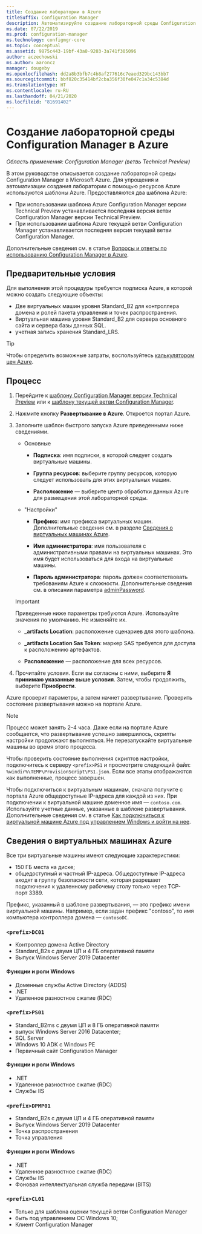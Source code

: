 ```yaml
---
title: Создание лаборатории в Azure
titleSuffix: Configuration Manager
description: Автоматизируйте создание лабораторной среды Configuration Manager версии Technical Preview или лабораторной среды для оценки текущей ветви с помощью шаблонов Azure
ms.date: 07/22/2019
ms.prod: configuration-manager
ms.technology: configmgr-core
ms.topic: conceptual
ms.assetid: 9875c443-19bf-43a0-9203-3a741f305096
author: aczechowski
ms.author: aaroncz
manager: dougeby
ms.openlocfilehash: dd2a8b3bfb7c4b8af277616c7eaed329bc143bb7
ms.sourcegitcommit: bbf820c35414bf2cba356f30fe047c1a34c5384d
ms.translationtype: HT
ms.contentlocale: ru-RU
ms.lasthandoff: 04/21/2020
ms.locfileid: "81691402"
---
```

# <a name="create-a-configuration-manager-lab-in-azure"></a>Создание лабораторной среды Configuration Manager в Azure

*Область применения: Configuration Manager (ветвь Technical Preview)*

<!--3556017-->

В этом руководстве описывается создание лабораторной среды Configuration Manager в Microsoft Azure. Для упрощения и автоматизации создания лаборатории с помощью ресурсов Azure используются шаблоны Azure. Предоставляются два шаблона Azure: 

- При использовании шаблона Azure Configuration Manager версии Technical Preview устанавливается последняя версия ветви Configuration Manager версии Technical Preview.
- При использовании шаблона Azure текущей ветви Configuration Manager устанавливается последняя версия текущей ветви Configuration Manager. 

Дополнительные сведения см. в статье [Вопросы и ответы по использованию Configuration Manager в Azure](../understand/configuration-manager-on-azure.md).



## <a name="prerequisites"></a>Предварительные условия

Для выполнения этой процедуры требуется подписка Azure, в которой можно создать следующие объекты: 
- Две виртуальных машин уровня Standard_B2 для контроллера домена и ролей пакета управления и точек распространения.
- Виртуальная машина уровня Standard_B2 для сервера основного сайта и сервера базы данных SQL.
- учетная запись хранения Standard_LRS.

> [!Tip]  
> Чтобы определить возможные затраты, воспользуйтесь [калькулятором цен Azure](https://azure.microsoft.com/pricing/calculator/).  



## <a name="process"></a>Процесс

1. Перейдите к [шаблону Configuration Manager версии Technical Preview](https://azure.microsoft.com/resources/templates/sccm-technicalpreview/) или к [шаблону текущей ветви Configuration Manager](https://azure.microsoft.com/resources/templates/sccm-currentbranch/).  

2. Нажмите кнопку **Развертывание в Azure**. Откроется портал Azure.  

3. Заполните шаблон быстрого запуска Azure приведенными ниже сведениями.

    - Основные  

        - **Подписка**: имя подписки, в которой следует создать виртуальные машины.  

        - **Группа ресурсов**: выберите группу ресурсов, которую следует использовать для этих виртуальных машин.  

        - **Расположение** — выберите центр обработки данных Azure для размещения этой лабораторной среды.  

    - "Настройки"  

        - **Префикс**: имя префикса виртуальных машин. Дополнительные сведения см. в разделе [Сведения о виртуальных машинах Azure](#azure-vm-info).  

        - **Имя администратора**: имя пользователя с административными правами на виртуальных машинах. Это имя будет использоваться для входа на виртуальные машины.  

        - **Пароль администратора**: пароль должен соответствовать требованиям Azure к сложности. Дополнительные сведения см. в описании параметра [adminPassword](https://docs.microsoft.com/rest/api/compute/virtualmachines/createorupdate#osprofile).  

    > [!Important]  
    > Приведенные ниже параметры требуются Azure. Используйте значения по умолчанию. Не изменяйте их.  
    > 
    > - **\_artifacts Location**: расположение сценариев для этого шаблона. <!-- https://raw.githubusercontent.com/Azure/azure-quickstart-templates/master/sccm-technicalpreview/ -->  
    >
    > - **\_artifacts Location Sas Token**: маркер SAS требуется для доступа к расположению артефактов.  
    > 
    > - **Расположение** — расположение для всех ресурсов.

4. Прочитайте условия. Если вы согласны с ними, выберите **Я принимаю указанные выше условия**. Затем, чтобы продолжить, выберите **Приобрести**. 

Azure проверит параметры, а затем начнет развертывание. Проверить состояние развертывания можно на портале Azure. 

> [!NOTE]
> Процесс может занять 2–4 часа. Даже если на портале Azure сообщается, что развертывание успешно завершилось, скрипты настройки продолжают выполняться. Не перезапускайте виртуальные машины во время этого процесса.

Чтобы проверить состояние выполнения скриптов настройки, подключитесь к серверу `<prefix>PS1` и просмотрите следующий файл: `%windir%\TEMP\ProvisionScript\PS1.json`. Если все этапы отображаются как выполненные, процесс завершен.

Чтобы подключиться к виртуальным машинам, сначала получите с портала Azure общедоступные IP-адреса для каждой из них. При подключении к виртуальной машине доменное имя — `contoso.com`. Используйте учетные данные, указанные в шаблоне развертывания. Дополнительные сведения см. в статье [Как подключиться к виртуальной машине Azure под управлением Windows и войти на нее](https://docs.microsoft.com/azure/virtual-machines/windows/connect-logon).



## <a name="azure-vm-info"></a>Сведения о виртуальных машинах Azure

Все три виртуальные машины имеют следующие характеристики:
- 150 ГБ места на диске;
- общедоступный и частный IP-адреса. Общедоступные IP-адреса входят в группу безопасности сети, которая разрешает подключения к удаленному рабочему столу только через TCP-порт 3389. 

Префикс, указанный в шаблоне развертывания, — это префикс имени виртуальной машины. Например, если задан префикс "contoso", то имя компьютера контроллера домена — `contosoDC`.


### `<prefix>DC01`

- Контроллер домена Active Directory
- Standard_B2s с двумя ЦП и 4 ГБ оперативной памяти
- Выпуск Windows Server 2019 Datacenter

#### <a name="windows-features-and-roles"></a>Функции и роли Windows
- Доменные службы Active Directory (ADDS)
- .NET
- Удаленное разностное сжатие (RDC)


### `<prefix>PS01`

- Standard_B2ms с двумя ЦП и 8 ГБ оперативной памяти
- выпуск Windows Server 2016 Datacenter;
- SQL Server
- Windows 10 ADK с Windows PE 
- Первичный сайт Configuration Manager

#### <a name="windows-features-and-roles"></a>Функции и роли Windows
- .NET
- Удаленное разностное сжатие (RDC) 
- Службы IIS


### `<prefix>DPMP01`

- Standard_B2s с двумя ЦП и 4 ГБ оперативной памяти
- Выпуск Windows Server 2019 Datacenter
- Точка распространения
- Точка управления

#### <a name="windows-features-and-roles"></a>Функции и роли Windows
- .NET
- Удаленное разностное сжатие (RDC) 
- Службы IIS
- Фоновая интеллектуальная служба передачи (BITS)

### `<prefix>CL01`

- Только для шаблона оценки текущей ветви Configuration Manager
- быть под управлением ОС Windows 10;
- Клиент Configuration Manager
